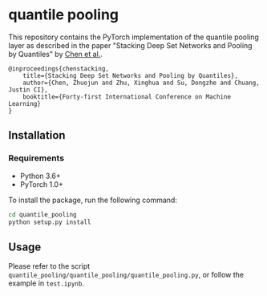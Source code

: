 # quantile pooling

This repository contains the PyTorch implementation of the quantile pooling layer as described in the paper "Stacking Deep Set Networks and Pooling by Quantiles" by [Chen et al.](https://openreview.net/forum?id=Lgq1E92h1U).

```
@inproceedings{chenstacking,
    title={Stacking Deep Set Networks and Pooling by Quantiles},
    author={Chen, Zhuojun and Zhu, Xinghua and Su, Dongzhe and Chuang, Justin CI},
    booktitle={Forty-first International Conference on Machine Learning}
}
```

## Installation
### Requirements
- Python 3.6+
- PyTorch 1.0+

To install the package, run the following command:

```bash
cd quantile_pooling
python setup.py install
```

## Usage
Please refer to the script `quantile_pooling/quantile_pooling/quantile_pooling.py`,
or follow the example in `test.ipynb`. 

